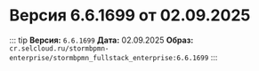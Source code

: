 # Версия 6.6.1699 от 02.09.2025

::: tip
**Версия:** `6.6.1699`
**Дата:** 02.09.2025
**Образ:** `cr.selcloud.ru/stormbpmn-enterprise/stormbpmn_fullstack_enterprise:6.6.1699`
:::

